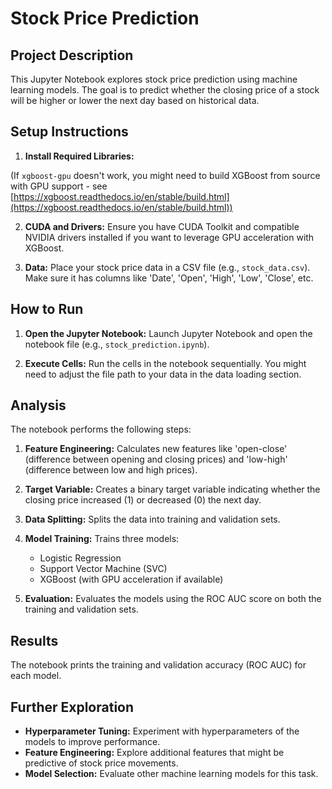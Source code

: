 # Stock Price Prediction

## Project Description

This Jupyter Notebook explores stock price prediction using machine learning models. The goal is to predict whether the closing price of a stock will be higher or lower the next day based on historical data. 

## Setup Instructions

1. **Install Required Libraries:**

(If `xgboost-gpu` doesn't work, you might need to build XGBoost from source with GPU support - see [https://xgboost.readthedocs.io/en/stable/build.html](https://xgboost.readthedocs.io/en/stable/build.html))

2. **CUDA and Drivers:** Ensure you have CUDA Toolkit and compatible NVIDIA drivers installed if you want to leverage GPU acceleration with XGBoost.

3. **Data:** Place your stock price data in a CSV file (e.g., `stock_data.csv`).  Make sure it has columns like 'Date', 'Open', 'High', 'Low', 'Close', etc.

## How to Run

1. **Open the Jupyter Notebook:** Launch Jupyter Notebook and open the notebook file (e.g., `stock_prediction.ipynb`).

2. **Execute Cells:** Run the cells in the notebook sequentially. You might need to adjust the file path to your data in the data loading section.

## Analysis

The notebook performs the following steps:

1. **Feature Engineering:**  Calculates new features like 'open-close' (difference between opening and closing prices) and 'low-high' (difference between low and high prices).

2. **Target Variable:** Creates a binary target variable indicating whether the closing price increased (1) or decreased (0) the next day.

3. **Data Splitting:** Splits the data into training and validation sets.

4. **Model Training:** Trains three models:
   - Logistic Regression
   - Support Vector Machine (SVC)
   - XGBoost (with GPU acceleration if available)

5. **Evaluation:** Evaluates the models using the ROC AUC score on both the training and validation sets.

## Results

The notebook prints the training and validation accuracy (ROC AUC) for each model. 

## Further Exploration

- **Hyperparameter Tuning:** Experiment with hyperparameters of the models to improve performance.
- **Feature Engineering:** Explore additional features that might be predictive of stock price movements.
- **Model Selection:**  Evaluate other machine learning models for this task.
